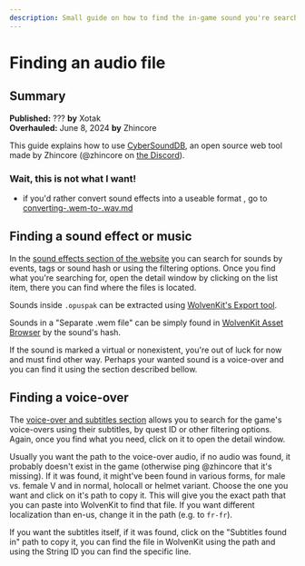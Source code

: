 ```yaml
---
description: Small guide on how to find the in-game sound you're searching for.
---
```


# Finding an audio file

## Summary

**Published:** ??? **by** Xotak\
**Overhauled:** June 8, 2024 **by** Zhincore

This guide explains how to use [CyberSoundDB](https://sounddb.redmodding.org), an open source web tool made by Zhincore (@zhincore on [the Discord](https://discord.gg/Epkq79kd96)).

### Wait, this is not what I want!

* if you'd rather convert sound effects into a useable format , go to [converting-.wem-to-.wav.md](converting-.wem-to-.wav.md "mention")

## Finding a sound effect or music

In the [sound effects section of the website](https://sounddb.redmodding.org/sfx) you can search for sounds by events, tags or sound hash or using the filtering options. Once you find what you're searching for, open the detail window by clicking on the list item, there you can find where the files is located.

Sounds inside `.opuspak` can be extracted using [WolvenKit's Export tool](replacing-sounds-effects.md#exporting-sfx).

Sounds in a "Separate .wem file" can be simply found in [WolvenKit Asset Browser](https://app.gitbook.com/s/-MP_ozZVx2gRZUPXkd4r/wolvenkit-app/usage/video-and-audio) by the sound's hash.

If the sound is marked a virtual or nonexistent, you're out of luck for now and must find other way. Perhaps your wanted sound is a voice-over and you can find it using the section described bellow.

## Finding a voice-over

The [voice-over and subtitles section](https://sounddb.redmodding.org/subtitles) allows you to search for the game's voice-overs using their subtitles, by quest ID or other filtering options. Again, once you find what you need, click on it to open the detail window.&#x20;

Usually you want the path to the voice-over audio, if no audio was found, it probably doesn't exist in the game (otherwise ping @zhincore that it's missing). If it was found, it might've been found in various forms, for male vs. female V and in normal, holocall or helmet variant. Choose the one you want and click on it's path to copy it. This will give you the exact path that you can paste into WolvenKit to find that file. If you want different localization than en-us, change it in the path (e.g. to `fr-fr`).

If you want the subtitles itself, if it was found, click on the "Subtitles found in" path to copy it, you can find the file in WolvenKit using the path and using the String ID you can find the specific line.
